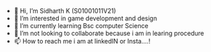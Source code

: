 - 👋 Hi, I’m Sidharth K (S01001011V21)
- 👀 I’m interested in game development and design
- 🌱 I’m currently learning Bsc computer Science
- 💞️ I’m not looking to collaborate because i am in learing procedure
- 📫 How to reach me i am at linkedIN or Insta....!

<!---
S01001011KV21/S01001011KV21 is a ✨ special ✨ repository because its `README.md` (this file) appears on your GitHub profile.
You can click the Preview link to take a look at your changes.
--->
